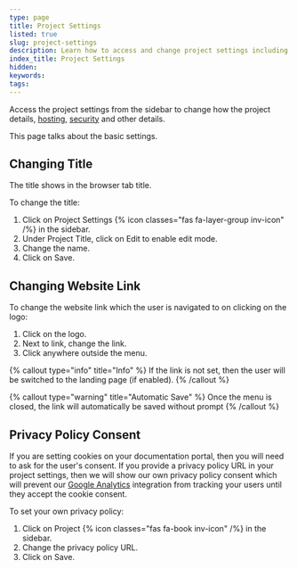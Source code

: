```yaml
---
type: page
title: Project Settings
listed: true
slug: project-settings
description: Learn how to access and change project settings including project details, hosting, security, and more. Also, find out how to change the title and website link, set privacy policy consent, and enable automatic saving.
index_title: Project Settings
hidden: 
keywords: 
tags: 
---
```


Access the project settings from the sidebar to change how the project details, [hosting](/support-center/hosting), [security](/support-center/password-protection) and other details.

This page talks about the basic settings.

## Changing Title

The title shows in the browser tab title.

To change the title:

1. Click on Project Settings {% icon classes="fas fa-layer-group inv-icon" /%} in the sidebar.
2. Under Project Title, click on Edit to enable edit mode.
3. Change the name.
4. Click on Save.

## Changing Website Link

To change the website link which the user is navigated to on clicking on the logo:

1. Click on the logo.
2. Next to link, change the link.
3. Click anywhere outside the menu.

{% callout type="info" title="Info" %}
If the link is not set, then the user will be switched to the landing page (if enabled).
{% /callout %}

{% callout type="warning" title="Automatic Save" %}
Once the menu is closed, the link will automatically be saved without prompt
{% /callout %}

## Privacy Policy Consent

If you are setting cookies on your documentation portal, then you will need to ask for the user's consent. If you provide a privacy policy URL in your project settings, then we will show our own privacy policy consent which will prevent our [Google Analytics](/support-center/google-analytics) integration from tracking your users until they accept the cookie consent.

To set your own privacy policy:

1. Click on Project {% icon classes="fas fa-book inv-icon" /%} in the sidebar.
2. Change the privacy policy URL.
3. Click on Save.